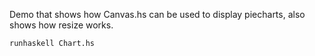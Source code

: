 Demo that shows how Canvas.hs can be used to display piecharts, also shows how resize works.

```Shell
runhaskell Chart.hs
``` 
